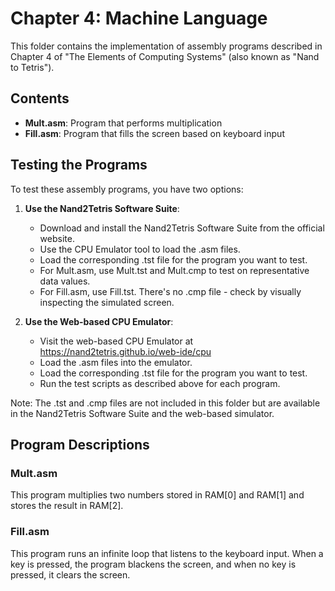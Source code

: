 # Chapter 4: Machine Language

This folder contains the implementation of assembly programs described in Chapter 4 of "The Elements of Computing Systems" (also known as "Nand to Tetris").

## Contents

- **Mult.asm**: Program that performs multiplication
- **Fill.asm**: Program that fills the screen based on keyboard input

## Testing the Programs

To test these assembly programs, you have two options:

1. **Use the Nand2Tetris Software Suite**:
   - Download and install the Nand2Tetris Software Suite from the official website.
   - Use the CPU Emulator tool to load the .asm files.
   - Load the corresponding .tst file for the program you want to test.
   - For Mult.asm, use Mult.tst and Mult.cmp to test on representative data values.
   - For Fill.asm, use Fill.tst. There's no .cmp file - check by visually inspecting the simulated screen.

2. **Use the Web-based CPU Emulator**:
   - Visit the web-based CPU Emulator at https://nand2tetris.github.io/web-ide/cpu
   - Load the .asm files into the emulator.
   - Load the corresponding .tst file for the program you want to test.
   - Run the test scripts as described above for each program.

Note: The .tst and .cmp files are not included in this folder but are available in the Nand2Tetris Software Suite and the web-based simulator.

## Program Descriptions

### Mult.asm
This program multiplies two numbers stored in RAM[0] and RAM[1] and stores the result in RAM[2].

### Fill.asm
This program runs an infinite loop that listens to the keyboard input. When a key is pressed, the program blackens the screen, and when no key is pressed, it clears the screen.
